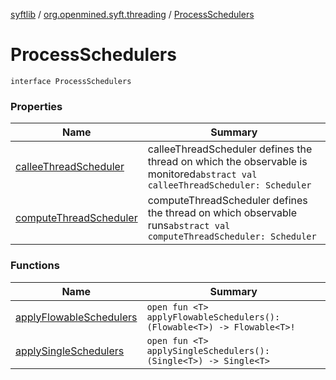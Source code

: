 [syftlib](../../index.md) / [org.openmined.syft.threading](../index.md) / [ProcessSchedulers](./index.md)

# ProcessSchedulers

`interface ProcessSchedulers`

### Properties

| Name | Summary |
|---|---|
| [calleeThreadScheduler](callee-thread-scheduler.md) | calleeThreadScheduler defines the thread on which the observable is monitored`abstract val calleeThreadScheduler: Scheduler` |
| [computeThreadScheduler](compute-thread-scheduler.md) | computeThreadScheduler defines the thread on which observable runs`abstract val computeThreadScheduler: Scheduler` |

### Functions

| Name | Summary |
|---|---|
| [applyFlowableSchedulers](apply-flowable-schedulers.md) | `open fun <T> applyFlowableSchedulers(): (Flowable<T>) -> Flowable<T>!` |
| [applySingleSchedulers](apply-single-schedulers.md) | `open fun <T> applySingleSchedulers(): (Single<T>) -> Single<T>` |
